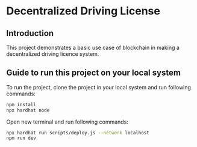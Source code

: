 # Decentralized Driving License
## Introduction
This project demonstrates a basic use case of blockchain in making a decentralized driving licence system.

## Guide to run this project on your local system
To run the project, clone the project in your local system and run following commands:

```bash
npm install
npx hardhat node
```
Open new terminal and run following commands:
```bash
npx hardhat run scripts/deploy.js --network localhost
npm run dev
```
